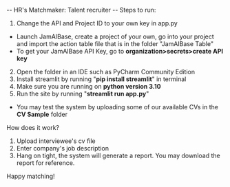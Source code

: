 -- HR's Matchmaker: Talent recruiter --
Steps to run:
1. Change the API and Project ID to your own key in app.py
- Launch JamAIBase, create a project of your own, go into your project and import the action table file that is in the folder "JamAIBase Table"
- To get your JamAIBase API Key, go to **organization>secrets>create API key**
2. Open the folder in an IDE such as PyCharm Community Edition
3. Install streamlit by running "**pip install streamlit**" in terminal
4. Make sure you are running on **python version 3.10**
5. Run the site by running "**streamlit run app.py**"
  - You may test the system by uploading some of our available CVs in the **CV Sample** folder
 
How does it work?
1. Upload interviewee's cv file
2. Enter company's job description
3. Hang on tight, the system will generate a report. You may download the report for reference.

Happy matching!
